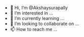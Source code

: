 - 👋 Hi, I’m @Akshaysurapally
- 👀 I’m interested in ...
- 🌱 I’m currently learning ...
- 💞️ I’m looking to collaborate on ...
- 📫 How to reach me ...

<!---
Akshaysurapally/Akshaysurapally is a ✨ special ✨ repository because its `README.md` (this file) appears on your GitHub profile.
You can click the Preview link to take a look at your changes.
--->
